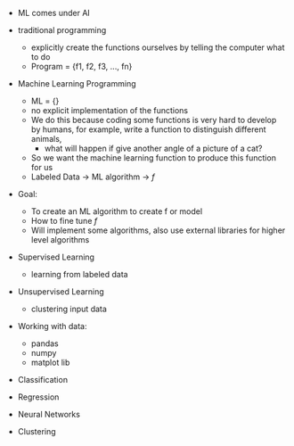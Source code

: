 - ML comes under AI
- traditional programming
	- explicitly create the functions ourselves by telling the computer what to do
	- Program = {f1, f2, f3, ..., fn}
- Machine Learning Programming
	- ML = {}
	- no explicit implementation of the functions
	- We do this because coding some functions is very hard to develop by humans, for example, write a function to distinguish different animals,
		- what will happen if give another angle of a picture of a cat?
	- So we want the machine learning function to produce this function for us
	- Labeled Data -> ML algorithm -> $f$
- Goal:
	- To create an ML algorithm to create f or model
	- How to fine tune $f$
	- Will implement some algorithms, also use external libraries for higher level algorithms
- Supervised Learning
	- learning from labeled data
- Unsupervised Learning
	- clustering input data 

- Working with data:
	- pandas
	- numpy
	- matplot lib
- Classification
- Regression
- Neural Networks
- Clustering
